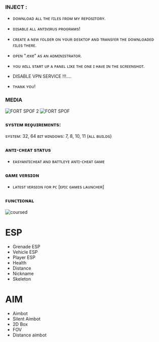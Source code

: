 ### INJECT :

- ᴅᴏᴡɴʟᴏᴀᴅ ᴀʟʟ ᴛʜᴇ ꜰɪʟᴇs ꜰʀᴏᴍ ᴍʏ ʀᴇᴘᴏsɪᴛᴏʀʏ.
- ᴅɪsᴀʙʟᴇ ᴀʟʟ ᴀɴᴛɪᴠɪʀᴜs ᴘʀᴏɢʀᴀᴍs!
- ᴄʀᴇᴀᴛᴇ ᴀ ɴᴇᴡ ꜰᴏʟᴅᴇʀ ᴏɴ ʏᴏᴜʀ ᴅᴇsᴋᴛᴏᴘ ᴀɴᴅ ᴛʀᴀɴsꜰᴇʀ ᴛʜᴇ ᴅᴏᴡɴʟᴏᴀᴅᴇᴅ ꜰɪʟᴇs ᴛʜᴇʀᴇ.
- ᴏᴘᴇɴ ".exe" ᴀs ᴀɴ ᴀᴅᴍɪɴɪsᴛʀᴀᴛᴏʀ.
- ʏᴏᴜ ᴡɪʟʟ sᴛᴀʀᴛ ᴜᴘ ᴀ ᴘᴀɴᴇʟ ʟɪᴋᴇ ᴛʜᴇ ᴏɴᴇ ɪ ʜᴀᴠᴇ ɪɴ ᴛʜᴇ sᴄʀᴇᴇɴsʜᴏᴛ.
- DISABLE VPN SERVICE !!!....

- ᴛʜᴀɴᴋ ʏᴏᴜ!

### MEDIA 

![FORT SPOF 2](https://github.com/AxossScripter/FORTNITE/assets/69582259/f7bb6c77-c2b7-46a4-bd37-17e2d2648659)
![FORT SPOF ](https://github.com/AxossScripter/FORTNITE/assets/69582259/e8354890-94da-45c0-8e0b-d4484609944a)


### sʏsᴛᴇᴍ ʀᴇǫᴜɪʀᴇᴍᴇɴᴛs:

sʏsᴛᴇᴍ: 32, 64 ʙɪᴛ
ᴡɪɴᴅᴏᴡs: 7, 8, 10, 11 (ᴀʟʟ ʙᴜɪʟᴅs)


### ᴀɴᴛɪ-ᴄʜᴇᴀᴛ sᴛᴀᴛᴜs
- ᴇᴀsʏᴀɴᴛɪᴄʜᴇᴀᴛ ᴀɴᴅ ʙᴀᴛᴛʟᴇʏᴇ ᴀɴᴛɪ-ᴄʜᴇᴀᴛ ɢᴀᴍᴇ

### ɢᴀᴍᴇ ᴠᴇʀsɪᴏɴ
- ʟᴀᴛᴇsᴛ ᴠᴇʀsɪᴏɴ ꜰᴏʀ ᴘᴄ [ᴇᴘɪᴄ ɢᴀᴍᴇs ʟᴀᴜɴᴄʜᴇʀ]

### ꜰᴜɴᴄᴛɪᴏɴᴀʟ
![coursed](https://github.com/geving111/TEST/assets/124738347/8bdee7da-e511-43e2-86ad-14cee8a9d51c)

# ESP
- Grenade ESP
- Vehicle ESP
- Player ESP
- Health
- Distance
- Nickname
- Skeleton

# AIM
- Aimbot
- Silent Aimbot
- 2D Box
- FOV
- Distance aimbot
